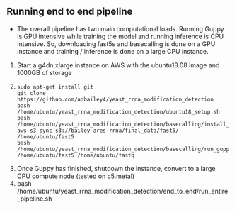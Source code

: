 ## Running end to end pipeline
* The overall pipeline has two main computational loads. Running Guppy is GPU intensive while training the model
and running inference is CPU intensive. So, downloading fast5s and basecalling is done on a GPU instance and 
  training / inference is done on a large CPU instance.
  
1) Start a g4dn.xlarge instance on AWS with the ubuntu18.08 image and 1000GB of storage
2) ```
   sudo apt-get install git
   git clone https://github.com/adbailey4/yeast_rrna_modification_detection
   bash /home/ubuntu/yeast_rrna_modification_detection/ubuntu18_setup.sh
   bash /home/ubuntu/yeast_rrna_modification_detection/basecalling/install_guppy.sh
   aws s3 sync s3://bailey-ares-rrna/final_data/fast5/ /home/ubuntu/fast5
   bash /home/ubuntu/yeast_rrna_modification_detection/basecalling/run_guppy.sh /home/ubuntu/fast5 /home/ubuntu/fastq
   ```
3) Once Guppy has finished, shutdown the instance, convert to a large CPU compute node (tested on c5.metal)
4) bash /home/ubuntu/yeast_rrna_modification_detection/end_to_end/run_entire_pipeline.sh